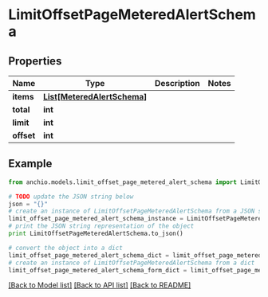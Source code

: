 # LimitOffsetPageMeteredAlertSchema


## Properties

Name | Type | Description | Notes
------------ | ------------- | ------------- | -------------
**items** | [**List[MeteredAlertSchema]**](MeteredAlertSchema.md) |  | 
**total** | **int** |  | 
**limit** | **int** |  | 
**offset** | **int** |  | 

## Example

```python
from anchio.models.limit_offset_page_metered_alert_schema import LimitOffsetPageMeteredAlertSchema

# TODO update the JSON string below
json = "{}"
# create an instance of LimitOffsetPageMeteredAlertSchema from a JSON string
limit_offset_page_metered_alert_schema_instance = LimitOffsetPageMeteredAlertSchema.from_json(json)
# print the JSON string representation of the object
print LimitOffsetPageMeteredAlertSchema.to_json()

# convert the object into a dict
limit_offset_page_metered_alert_schema_dict = limit_offset_page_metered_alert_schema_instance.to_dict()
# create an instance of LimitOffsetPageMeteredAlertSchema from a dict
limit_offset_page_metered_alert_schema_form_dict = limit_offset_page_metered_alert_schema.from_dict(limit_offset_page_metered_alert_schema_dict)
```
[[Back to Model list]](../README.md#documentation-for-models) [[Back to API list]](../README.md#documentation-for-api-endpoints) [[Back to README]](../README.md)


